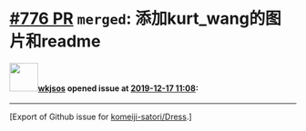 # [\#776 PR](https://github.com/komeiji-satori/Dress/pull/776) `merged`: 添加kurt_wang的图片和readme

#### <img src="https://avatars.githubusercontent.com/u/11987874?u=4ab1b2290584cfd5051bc4551d2d7c72fcac54f9&v=4" width="50">[wkjsos](https://github.com/wkjsos) opened issue at [2019-12-17 11:08](https://github.com/komeiji-satori/Dress/pull/776):






-------------------------------------------------------------------------------



[Export of Github issue for [komeiji-satori/Dress](https://github.com/komeiji-satori/Dress).]
